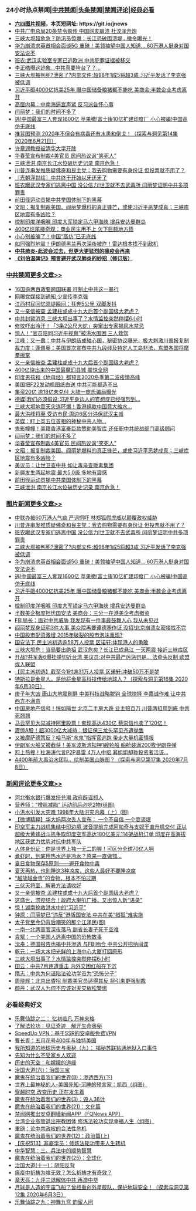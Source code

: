 <div id="tt">
<h3>24小时热点禁闻|<a href="#%E4%B8%AD%E5%85%B1%E7%A6%81%E9%97%BB%E6%9B%B4%E5%A4%9A%E6%96%87%E7%AB%A0">中共禁闻</a>|<a href="#%E5%9B%BE%E7%89%87%E6%96%B0%E9%97%BB%E6%9B%B4%E5%A4%9A%E6%96%87%E7%AB%A0">头条禁闻</a>|<a href="#%E6%96%B0%E9%97%BB%E8%AF%84%E8%AE%BA%E6%9B%B4%E5%A4%9A%E6%96%87%E7%AB%A0">禁闻评论|<a href="#%E5%BF%85%E7%9C%8B%E7%BB%8F%E5%85%B8%E5%A5%BD%E6%96%87">经典必看</a></h3>
<ul>
<li><b><a href="http://d1.bdrive.tk/64.mp4" target="_blank">六四图片视频</a>，本页短网址: https://git.io/jnews</b></li>
<li><a href="https://github.com/fqnews/bnews/blob/master/comments/20200713/1360163.md">中共广电总局20条禁令疯传  中国网友崩溃  杜汶泽开炮</a></li>
<li><a href="https://github.com/fqnews/bnews/blob/master/cnnews/20200713/1360206.md">三峡大坝超危急？防汛员惊爆：长江恐破围溃堤…撤令曝光！</a></li>
<li><a href="https://github.com/fqnews/bnews/blob/master/topimagenews/20200713/1360252.md">华为崩溃求英首相会面谈5G 重磅！美领袖望中国人知道... 60万港人挺身对国安法说不</a></li>
<li><a href="https://github.com/fqnews/bnews/blob/master/cbnews/20200713/1360060.md">班农:武汉实验室专家已逃欧洲 中共犯罪证据被移交</a></li>
<li><a href="https://github.com/fqnews/bnews/blob/master/cbnews/20200713/1360303.md">李正皓曝这迹象…中共真要垮台了？…</a></li>
<li><a href="https://github.com/fqnews/bnews/blob/master/topimagenews/20200713/1360343.md">三峡大坝被判死?泄密了?内部文件:超98年1成5将超3成 习近平发话了李克强被低调</a></li>
<li><a href="https://github.com/fqnews/bnews/blob/master/topimagenews/20200713/1360208.md">习近平砸4000亿抗美25年 曝中国储备粮猪都不能吃 美商会:半数企业考虑离开</a></li>
<li><a href="https://github.com/fqnews/bnews/blob/master/cbnews/20200713/1360275.md">高层内幕：中南海逼宫声紧 反习派各怀心事</a></li>
<li><a href="https://github.com/fqnews/bnews/blob/master/cbnews/20200714/1360511.md">闫丽梦：我们的时间不多了</a></li>
<li><a href="https://github.com/fqnews/bnews/blob/master/topimagenews/20200713/1360245.md">逃!中国最富三人套现1600亿 苹果撤!富士康10亿扩建印度厂 小心被骗!中国高仿无底线</a></li>
<li><a href="https://github.com/fqnews/bnews/blob/master/bannedvideo/20200713/1359458.md">推背图预测 2020年不但会有病毒还有水患和倒戈！（探索与洞见第14集 2020年6月21日）</a></li>
<li><a href="https://github.com/fqnews/bnews/blob/master/bannedvideo/20200714/1360407.md">许章润教授被清华大学开除</a></li>
<li><a href="https://github.com/fqnews/bnews/blob/master/cbnews/20200714/1360507.md">华春莹宣布制裁4美官员 民间热议讽“笑死人”</a></li>
<li><a href="https://github.com/fqnews/bnews/blob/master/cbnews/20200714/1360393.md">三峡泄洪 南京长江水位破历史记录 南京危急！</a></li>
<li><a href="https://github.com/fqnews/bnews/blob/master/topimagenews/20200714/1360387.md">川普连串发推质疑佛奇和民主党：我去购物需要有身份证 但投票就不用了？</a></li>
<li><a href="https://github.com/fqnews/bnews/blob/master/ssgc/20200714/1360419.md">〖兲朝浮世绘〗中共终于开始以牙还牙了</a></li>
<li><a href="https://github.com/fqnews/bnews/blob/master/topimagenews/20200713/1360347.md">班农曝武汉专家们逃离中国 没公信力!世卫就不去武毒所 闫丽梦证明中共多项罪责</a></li>
<li><a href="https://github.com/fqnews/bnews/blob/master/cbnews/20200714/1360444.md">前田径运动员揭中共举国体制下的黑幕</a></li>
<li><a href="https://github.com/fqnews/bnews/blob/master/cbnews/20200714/1360483.md">文昭：报复制裁美国、阎丽梦爆料的真正锋芒，或使习近平恶梦成真；三峡库区地震有多凶险？</a></li>
<li><a href="https://github.com/fqnews/bnews/blob/master/topimagenews/20200713/1360124.md">控制印度洋咽喉 印度大军锁定马六甲海峡 增兵安达曼群岛</a></li>
<li><a href="https://github.com/fqnews/bnews/blob/master/cbnews/20200713/1360176.md">400亿烂尾楼奇观：商业民生用不上 欠下巨额地方债</a></li>
<li><a href="https://github.com/fqnews/bnews/blob/master/cbnews/20200713/1360273.md">小心别被骗了！中国“高仿”已无底线</a></li>
<li><a href="https://github.com/fqnews/bnews/blob/master/worldnews/20200713/1360138.md">如同强烈地震！伊朗德黑兰再次深夜被炸！雷达根本找不到敌机 </a></li>
<li><b><a href="https://github.com/fqnews/bnews/blob/master/comments/20200211/1275071.md" target="_blank">中共肺炎-此波会过去，但更大更猛烈的瘟疫会再来</a></b></li>
<li><b><a href="https://github.com/fqnews/bnews/blob/master/comments/20200207/1272816.md" target="_blank">《刘伯温碑记》预言避开武汉肺炎的妙招（修订版）</a></b></li>
</ul>
</div>

<div class="catlist">
<h3><a href="https://github.com/fqnews/bnews/blob/master/cbnews/" target="_blank">中共禁闻</a><span><a href="https://github.com/fqnews/bnews/blob/master/cbnews/" target="_blank" rel="nofollow">更多文章>></a></span></h3>
<ul>
<li><a href="https://github.com/fqnews/bnews/blob/master/cbnews/20200714/1360659.md" target="_blank">16国逾两百政要跨国联署 吁制止中共这一暴行</a></li>
<li><a href="https://github.com/fqnews/bnews/blob/master/cbnews/20200714/1360658.md" target="_blank">网曝党媒接到通知 少宣传李克强</a></li>
<li><a href="https://github.com/fqnews/bnews/blob/master/cbnews/20200714/1360657.md" target="_blank">江西村民回忆溃堤瞬间：狂奔5公里 双脚发抖</a></li>
<li><a href="https://github.com/fqnews/bnews/blob/master/cbnews/20200714/1360653.md" target="_blank">又一亲信被查 孟建柱或成十九大后首个副国级大老虎？</a></li>
<li><a href="https://github.com/fqnews/bnews/blob/master/cbnews/20200714/1360645.md" target="_blank">中共封锁消息 三峡大坝出事了？水情监控突然停摆6小时</a></li>
<li><a href="https://github.com/fqnews/bnews/blob/master/cbnews/20200714/1360644.md" target="_blank">修坟吓出冷汗！「3条2公尺大蛇」突窜出专家揭风水禁忌</a></li>
<li><a href="https://github.com/fqnews/bnews/blob/master/cbnews/20200714/1360635.md" target="_blank">惊人！“官员陪同习近平视察”被洪水围困 三人救驾</a></li>
<li><a href="https://github.com/fqnews/bnews/blob/master/cbnews/20200714/1360633.md" target="_blank">江峰：又一蠢：中共与伊朗结成轴心国，秘密协议曝光，极大刺激川普报复制裁力度；蓬佩奥：美国首次宣布中共九段线及特定人工岛非法，东盟各国将摩拳擦掌</a></li>
<li><a href="https://github.com/fqnews/bnews/blob/master/comments/20200714/1360632.md" target="_blank">又一亲信被查  孟建柱或成十九大后首个副国级大老虎？</a></li>
<li><a href="https://github.com/fqnews/bnews/blob/master/cbnews/20200714/1360630.md" target="_blank">400亿烧出来的中国最魔幻县城 震惊全网</a></li>
<li><a href="https://github.com/fqnews/bnews/blob/master/cbnews/20200714/1359455.md" target="_blank">印度男孩和《地母经》都预言2020冬季第二波疫情高峰</a></li>
<li><a href="https://github.com/fqnews/bnews/blob/master/cbnews/20200714/1360612.md" target="_blank">美国把F22发动机图纸白送 中共可能都造不出</a></li>
<li><a href="https://github.com/fqnews/bnews/blob/master/cbnews/20200714/1360601.md" target="_blank">集资20亿 逾18亿未兑付 大陆一庞氏骗局曝光</a></li>
<li><a href="https://github.com/fqnews/bnews/blob/master/cbnews/20200714/1360593.md" target="_blank">德媒|我们必须假设:习近平身边人的妄想症已经强烈到&#8230;</a></li>
<li><a href="https://github.com/fqnews/bnews/blob/master/cbnews/20200714/1360592.md" target="_blank">三峡大坝地震天灾连环爆！香港捐款中国竟大缩水…</a></li>
<li><a href="https://github.com/fqnews/bnews/blob/master/cbnews/20200714/1360552.md" target="_blank">最大洪峰将至 受访市民:周边6区分洪保武汉主城</a></li>
<li><a href="https://github.com/fqnews/bnews/blob/master/cbnews/20200714/1360539.md" target="_blank">英媒：盯上英五位首相的神秘中共人物…</a></li>
<li><a href="https://github.com/fqnews/bnews/blob/master/cbnews/20200714/1360518.md" target="_blank">鬼影幢幢！美籍香港富豪巨款赞助美智库 还任职中共统战部门高级顾问</a></li>
<li><a href="https://github.com/fqnews/bnews/blob/master/cbnews/20200714/1360511.md" target="_blank">闫丽梦：我们的时间不多了</a></li>
<li><a href="https://github.com/fqnews/bnews/blob/master/cbnews/20200714/1360507.md" target="_blank">华春莹宣布制裁4美官员 民间热议讽“笑死人”</a></li>
<li><a href="https://github.com/fqnews/bnews/blob/master/cbnews/20200714/1360483.md" target="_blank">文昭：报复制裁美国、阎丽梦爆料的真正锋芒，或使习近平恶梦成真；三峡库区地震有多凶险？</a></li>
<li><a href="https://github.com/fqnews/bnews/blob/master/cbnews/20200714/1360446.md" target="_blank">美议员：让世卫查中共 如让毒枭查贩毒集团</a></li>
<li><a href="https://github.com/fqnews/bnews/blob/master/cbnews/20200714/1360445.md" target="_blank">新疆发生两起地震 最大5.0级 多地有震感</a></li>
<li><a href="https://github.com/fqnews/bnews/blob/master/cbnews/20200714/1360444.md" target="_blank">前田径运动员揭中共举国体制下的黑幕</a></li>
<li><a href="https://github.com/fqnews/bnews/blob/master/cbnews/20200714/1360393.md" target="_blank">三峡泄洪 南京长江水位破历史记录 南京危急！</a></li>

</ul>
</div>
<div class="catlist">
<h3><a href="https://github.com/fqnews/bnews/blob/master/topimagenews/" target="_blank">图片新闻</a><span><a href="https://github.com/fqnews/bnews/blob/master/topimagenews/" target="_blank" rel="nofollow">更多文章>></a></span></h3>
<ul>
<li><a href="https://github.com/fqnews/bnews/blob/master/topimagenews/20200714/1360585.md" target="_blank">中联办被60万港人气疯 严词恫吓 林郑狐假虎威以颠覆政权威胁</a></li>
<li><a href="https://github.com/fqnews/bnews/blob/master/topimagenews/20200714/1360387.md" target="_blank">川普连串发推质疑佛奇和民主党：我去购物需要有身份证 但投票就不用了？</a></li>
<li><a href="https://github.com/fqnews/bnews/blob/master/topimagenews/20200713/1360347.md" target="_blank">班农曝武汉专家们逃离中国 没公信力!世卫就不去武毒所 闫丽梦证明中共多项罪责</a></li>
<li><a href="https://github.com/fqnews/bnews/blob/master/topimagenews/20200713/1360343.md" target="_blank">三峡大坝被判死?泄密了?内部文件:超98年1成5将超3成 习近平发话了李克强被低调</a></li>
<li><a href="https://github.com/fqnews/bnews/blob/master/topimagenews/20200713/1360252.md" target="_blank">华为崩溃求英首相会面谈5G 重磅！美领袖望中国人知道&#8230; 60万港人挺身对国安法说不</a></li>
<li><a href="https://github.com/fqnews/bnews/blob/master/topimagenews/20200713/1360245.md" target="_blank">逃!中国最富三人套现1600亿 苹果撤!富士康10亿扩建印度厂 小心被骗!中国高仿无底线</a></li>
<li><a href="https://github.com/fqnews/bnews/blob/master/topimagenews/20200713/1360208.md" target="_blank">习近平砸4000亿抗美25年 曝中国储备粮猪都不能吃 美商会:半数企业考虑离开</a></li>
<li><a href="https://github.com/fqnews/bnews/blob/master/topimagenews/20200713/1360124.md" target="_blank">控制印度洋咽喉 印度大军锁定马六甲海峡 增兵安达曼群岛</a></li>
<li><a href="https://github.com/fqnews/bnews/blob/master/topimagenews/20200713/1360025.md" target="_blank">半数美企极度担忧国安法 美商会：三分一在港美企考虑撤资</a></li>
<li><a href="https://github.com/fqnews/bnews/blob/master/topimagenews/20200713/1359986.md" target="_blank">FBI局长：面对中共威胁 我发现有一件事最鼓舞人心 我从未见过</a></li>
<li><a href="https://github.com/fqnews/bnews/blob/master/topimagenews/20200713/1359855.md" target="_blank">阎丽梦现身证明3件大事 美众院再要谭德塞作证 没招!北京崩溃女密接找不完</a></li>
<li><a href="https://github.com/fqnews/bnews/blob/master/topimagenews/20200713/1359852.md" target="_blank">中国股市配资激增 2015年破裂的股市泡沫重现?</a></li>
<li><a href="https://github.com/fqnews/bnews/blob/master/topimagenews/20200712/1359843.md" target="_blank">国安法下 民主派初选逾58万人投票 区诺轩∶体现港人的勇敢</a></li>
<li><a href="https://github.com/fqnews/bnews/blob/master/topimagenews/20200712/1359836.md" target="_blank">三峡大坝危！当局要出绝招 武汉危矣？长江已成悬江 一天两震 接近三峡库区</a></li>
<li><a href="https://github.com/fqnews/bnews/blob/master/topimagenews/20200712/1359808.md" target="_blank">开战?共军轰6爆挂弹切近台湾 美议员:对中共最严厉惩罚是… 法牵头反制 欧盟或入联盟</a></li>
<li><a href="https://github.com/fqnews/bnews/blob/master/topimagenews/20200712/1359746.md" target="_blank">【民主派初选】截至今1时逾31万人投票 区诺轩:冲破50万不是梦</a></li>
<li><a href="https://github.com/fqnews/bnews/blob/master/comments/20200712/1359460.md" target="_blank">特斯拉是金星人，是他将金星高科技传给地球人？（探索与洞见第16集 2020年6月30日）</a></li>
<li><a href="https://github.com/fqnews/bnews/blob/master/topimagenews/20200712/1359718.md" target="_blank">庚子年大凶 唐山大地震刷屏 中美科技战略脱钩 全球抉择 李嘉诚作难 让中共西方不满意</a></li>
<li><a href="https://github.com/fqnews/bnews/blob/master/topimagenews/20200712/1359707.md" target="_blank">中国房地产信号！恍如隔世 北京二手房大跌 业主赔百万 川普两招用到底 中共死翘翘</a></li>
<li><a href="https://github.com/fqnews/bnews/blob/master/topimagenews/20200712/1359679.md" target="_blank">马云罕见大举减持阿里股票！套现高达430亿 蔡崇信也卖了120亿！</a></li>
<li><a href="https://github.com/fqnews/bnews/blob/master/topimagenews/20200712/1359637.md" target="_blank">震惊A股！超3000亿大减持：银证保三龙头罕见齐遭抛售</a></li>
<li><a href="https://github.com/fqnews/bnews/blob/master/topimagenews/20200712/1359598.md" target="_blank">又被摩萨德策反？哈马斯“水鬼”指挥官逃跑 带走大量机密情报</a></li>
<li><a href="https://github.com/fqnews/bnews/blob/master/topimagenews/20200712/1359597.md" target="_blank">伊朗军火船又被截获！美军波斯湾扣押1艘轮船 船舱装满200枚伊朗导弹</a></li>
<li><a href="https://github.com/fqnews/bnews/blob/master/topimagenews/20200712/1359572.md" target="_blank">怼上热搜！杜海涛代言P2P暴雷 4万人中招 其姐姐却称投资者活该…</a></li>
<li><a href="https://github.com/fqnews/bnews/blob/master/comments/20200712/1359461.md" target="_blank">4400年前大禹治水团队，绘制美国山脉图？（探索与洞见第17集 2020年7月8日）</a></li>

</ul>
</div>
<div class="catlist">
<h3><a href="https://github.com/fqnews/bnews/blob/master/comments/" target="_blank">新闻评论</a><span><a href="https://github.com/fqnews/bnews/blob/master/comments/" target="_blank" rel="nofollow">更多文章>></a></span></h3>
<ul>
<li><a href="https://github.com/fqnews/bnews/blob/master/comments/20200714/1360684.md" target="_blank">河北衡水银行爆发挤兑潮 政府辟谣抓人</a></li>
<li><a href="https://github.com/fqnews/bnews/blob/master/comments/20200714/1360681.md" target="_blank">营养师：“增肌减脂” 运动前后必吃2物(组图)</a></li>
<li><a href="https://github.com/fqnews/bnews/blob/master/comments/20200714/1360678.md" target="_blank">小洪水引发大灾难 1998年大陆洪灾内幕（上）(图)</a></li>
<li><a href="https://github.com/fqnews/bnews/blob/master/comments/20200714/1360676.md" target="_blank">【微博精粹】华大妈两次丢人宣布： 一个不自信 一个耍流氓</a></li>
<li><a href="https://github.com/fqnews/bnews/blob/master/comments/20200714/1360667.md" target="_blank">印空军主力战机集结中印边境 波音提前完成阿帕奇与支奴干直升机交付 正以超级大黄蜂战斗机争取印度空军高达180亿美元114架战机订单 印度在高海拔地区获武力优势对抗中共军队</a></li>
<li><a href="https://github.com/fqnews/bnews/blob/master/comments/20200714/1360641.md" target="_blank">人体身份证：你是世界上独一无二的喔！可区分全球70亿人啊</a></li>
<li><a href="https://github.com/fqnews/bnews/blob/master/comments/20200714/1360640.md" target="_blank">煮虾时，到底用热水还是冷水？原来一直做错&#8230;</a></li>
<li><a href="https://github.com/fqnews/bnews/blob/master/comments/20200714/1360639.md" target="_blank">夏日食物保存5原则——避开食物中毒</a></li>
<li><a href="https://github.com/fqnews/bnews/blob/master/comments/20200714/1360638.md" target="_blank">夏天再热，也别睡这3种凉席，这些人最好不要睡凉席</a></li>
<li><a href="https://github.com/fqnews/bnews/blob/master/comments/20200714/1360637.md" target="_blank">“越放越金贵”的食物，根本不怕过期</a></li>
<li><a href="https://github.com/fqnews/bnews/blob/master/comments/20200714/1360634.md" target="_blank">三伏天将至，解暑方法请收好</a></li>
<li><a href="https://github.com/fqnews/bnews/blob/master/comments/20200714/1360632.md" target="_blank">又一亲信被查  孟建柱或成十九大后首个副国级大老虎？</a></li>
<li><a href="https://github.com/fqnews/bnews/blob/master/comments/20200714/1360631.md" target="_blank">这盛世，涝疫结合！政府大喇叭广播，又出惊人新“语录”</a></li>
<li><a href="https://github.com/fqnews/bnews/blob/master/comments/20200714/1360603.md" target="_blank">惊！湖南抢救洪水中的“习近平”</a></li>
<li><a href="https://github.com/fqnews/bnews/blob/master/comments/20200714/1360588.md" target="_blank">钟原：闫丽梦已“违反”港版国安法 中共在美“猎狐”难实施</a></li>
<li><a href="https://github.com/fqnews/bnews/blob/master/comments/20200714/1360584.md" target="_blank">太子党至今仍背后嘲笑的那个江泽民(图)</a></li>
<li><a href="https://github.com/fqnews/bnews/blob/master/comments/20200714/1360581.md" target="_blank">一南一北两高官深夜落马 副省长妻子死于空难</a></li>
<li><a href="https://github.com/fqnews/bnews/blob/master/comments/20200714/1360575.md" target="_blank">袁斌：一个美国人逃离中国的恐怖故事</a></li>
<li><a href="https://github.com/fqnews/bnews/blob/master/comments/20200714/1360557.md" target="_blank">沈舟：德国报告也揭中共渗透 与FBI吻合 中共公开招纳间谍</a></li>
<li><a href="https://github.com/fqnews/bnews/blob/master/comments/20200714/1360556.md" target="_blank">乾元：一场大水把光鲜的上海中心大厦打回原形</a></li>
<li><a href="https://github.com/fqnews/bnews/blob/master/comments/20200714/1360550.md" target="_blank">三峡大坝出事了？水情监控突然停摆6小时</a></li>
<li><a href="https://github.com/fqnews/bnews/blob/master/comments/20200714/1360549.md" target="_blank">田云：中共7月连遭重击 内外交困红船在下沉</a></li>
<li><a href="https://github.com/fqnews/bnews/blob/master/comments/20200714/1360548.md" target="_blank">隋志：中共为何诬陷法轮功学员为“恐怖分子”</a></li>
<li><a href="https://github.com/fqnews/bnews/blob/master/comments/20200714/1360547.md" target="_blank">周晓辉：北京出昏招 制裁美官员适得其反 将引来更强制裁</a></li>
<li><a href="https://github.com/fqnews/bnews/blob/master/comments/20200714/1360546.md" target="_blank">颜丹：武汉人为何不应该对天灾放松警惕</a></li>

</ul>
</div>

<div class="catlist">
<h3>必看经典好文</h3>
<ul>
<li><a href="https://github.com/fqnews/bnews/blob/master/tculture/20170711/790081.md" target="_blank">乐舞仙踪之二： 忆初临凡 万神来格</a></li>
<li><a href="https://github.com/fqnews/bnews/blob/master/comments/20200307/1289968.md" target="_blank">了解法轮功：见证奇迹　解开生命奥秘</a></li>
<li><a href="https://github.com/fqnews/bnews/blob/master/cbnews/20191226/1241739.md" target="_blank">SpeedUp VPN：基于SSR的安卓版免费VPN</a></li>
<li><a href="https://github.com/fqnews/bnews/blob/master/comments/20200713/1359796.md" target="_blank">曹长青：五月花号400年与独特美国</a></li>
<li><a href="https://github.com/fqnews/bnews/blob/master/topimagenews/20180325/919134.md" target="_blank">我所知道的地球历史与奥秘（九）： 揭秘苏联钻通地狱入口事件</a></li>
<li><a href="https://github.com/fqnews/bnews/blob/master/comments/20200620/1346848.md" target="_blank">先知为什么不受家乡人欢迎</a></li>
<li><a href="https://github.com/fqnews/bnews/blob/master/cbnews/20190219/1083302.md" target="_blank">历史的天空：和嫦娥的道缘</a></li>
<li><a href="https://github.com/fqnews/bnews/blob/master/cbnews/20180312/913459.md" target="_blank">治国大道(六)：治国三宝</a></li>
<li><a href="https://github.com/fqnews/bnews/blob/master/topimagenews/20180527/948714.md" target="_blank">魔鬼在统治着我们的世界(8)：渗透西方(下)</a></li>
<li><a href="https://github.com/fqnews/bnews/blob/master/comments/20200605/783244.md" target="_blank">世界上最神秘的人-美国先知-沉睡的预言家：凯西（组图）</a></li>
<li><a href="https://github.com/fqnews/bnews/blob/master/comments/20200626/1259925.md" target="_blank">穿越时空 改变历史 正在发生着</a></li>
<li><a href="https://github.com/fqnews/bnews/blob/master/topimagenews/20180521/945342.md" target="_blank">魔鬼在统治着我们的世界(3)：毁人36计</a></li>
<li><a href="https://github.com/fqnews/bnews/blob/master/comments/20180802/980476.md" target="_blank">魔鬼在统治着我们的世界(21)：文化篇</a></li>
<li><a href="https://github.com/fqnews/bnews/blob/master/comments/20200503/1322531.md" target="_blank">禁闻网推出安卓翻墙新闻APP（FQNews APP）</a></li>
<li><a href="https://github.com/fqnews/bnews/blob/master/comments/20200528/1335859.md" target="_blank">台湾企业高管退出宗教团体 修炼法轮功实现幸福人生（组图）</a></li>
<li><a href="https://github.com/fqnews/bnews/blob/master/comments/20200705/783271.md" target="_blank">重磅：论中共政权的合法性危机</a></li>
<li><a href="https://github.com/fqnews/bnews/blob/master/topimagenews/20180601/951286.md" target="_blank">魔鬼在统治着我们的世界(12)：政治篇(上)</a></li>
<li><a href="https://github.com/fqnews/bnews/blob/master/cbnews/20200518/1330564.md" target="_blank">【庆祝513】非裔学员：修炼法轮功带来人生转机</a></li>
<li><a href="https://github.com/fqnews/bnews/blob/master/comments/20200605/783248.md" target="_blank">中华智慧：三、兵法中的顺势智慧</a></li>
<li><a href="https://github.com/fqnews/bnews/blob/master/comments/20181017/1014654.md" target="_blank">魔鬼在统治着我们的世界(25)：全球化</a></li>
<li><a href="https://github.com/fqnews/bnews/blob/master/cbnews/20180317/915893.md" target="_blank">治国大道(十一)：阴阳反背</a></li>
<li><a href="https://github.com/fqnews/bnews/blob/master/comments/20200502/1322275.md" target="_blank">瘟疫中祈祷为啥无效？怎么祈祷才有奇效？</a></li>
<li><a href="https://github.com/fqnews/bnews/blob/master/comments/20131119/1029445.md" target="_blank">章天亮：九评三退解体中共 再造中华</a></li>
<li><a href="https://github.com/fqnews/bnews/blob/master/comments/20200712/1359456.md" target="_blank">月球是人造的宇宙飞船？曾经重创外星舰队，保护地球安全！（探索与洞见第12集 2020年6月3日）</a></li>
<li><a href="https://github.com/fqnews/bnews/blob/master/tculture/20170718/793528.md" target="_blank">乐舞仙踪之九：神舞九穹 韵留人间</a></li>

</ul>
</div>